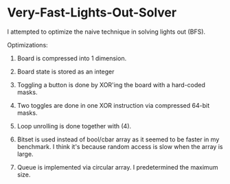 # Very-Fast-Lights-Out-Solver
I attempted to optimize the naive technique in solving lights out (BFS).

Optimizations:

1. Board is compressed into 1 dimension.

2. Board state is stored as an integer

3. Toggling a button is done by XOR'ing the board with a hard-coded masks.

4. Two toggles are done in one XOR instruction via compressed 64-bit masks.

5. Loop unrolling is done together with (4).

6. Bitset is used instead of bool/cbar array as it seemed to be faster in my benchmark. I think it's because random access is slow when the array is large.

7. Queue is implemented via circular array. I predetermined the maximum size.
